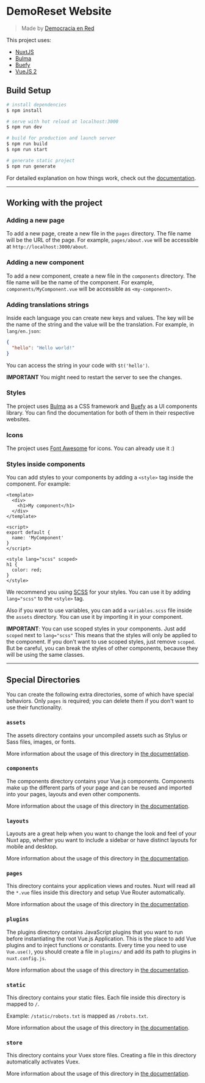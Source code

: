 # DemoReset Website

> Made by [Democracia en Red](https://democraciaenred.org)

This project uses:
- [NuxtJS](https://nuxtjs.org/)
- [Bulma](https://bulma.io/)
- [Buefy](https://buefy.org/)
- [VueJS 2](https://vuejs.org/)

## Build Setup

```bash
# install dependencies
$ npm install

# serve with hot reload at localhost:3000
$ npm run dev

# build for production and launch server
$ npm run build
$ npm run start

# generate static project
$ npm run generate
```

For detailed explanation on how things work, check out the [documentation](https://nuxtjs.org).

---

## Working with the project

### Adding a new page

To add a new page, create a new file in the `pages` directory. The file name will be the URL of the page. For example, `pages/about.vue` will be accessible at `http://localhost:3000/about`.

### Adding a new component

To add a new component, create a new file in the `components` directory. The file name will be the name of the component. For example, `components/MyComponent.vue` will be accessible as `<my-component>`.

### Adding translations strings

Inside each language you can create new keys and values. The key will be the name of the string and the value will be the translation. For example, in `lang/en.json`:

```json
{
  "hello": "Hello world!"
}
```

You can access the string in your code with `$t('hello')`.

**IMPORTANT** You might need to restart the server to see the changes.

### Styles 

The project uses [Bulma](https://bulma.io/documentation/) as a CSS framework and [Buefy](https://buefy.org/) as a UI components library. You can find the documentation for both of them in their respective websites.

### Icons

The project uses [Font Awesome](https://fontawesome.com/icons?d=gallery) for icons. You can already use it :)

### Styles inside components

You can add styles to your components by adding a `<style>` tag inside the component. For example:

```vue
<template>
  <div>
    <h1>My component</h1>
  </div>
</template>

<script>
export default {
  name: 'MyComponent'
}
</script>

<style lang="scss" scoped>
h1 {
  color: red;
}
</style>
```

We recommend you using [SCSS](https://sass-lang.com/documentation/syntax) for your styles. You can use it by adding `lang="scss"` to the `<style>` tag.

Also if you want to use variables, you can add a `variables.scss` file inside the `assets` directory. You can use it by importing it in your component. 

**IMPORTANT**: You can use scoped styles in your components. Just add `scoped` next to `lang="scss"` This means that the styles will only be applied to the component. If you don't want to use scoped styles, just remove `scoped`. But be careful, you can break the styles of other components, because they will be using the same classes.


----

## Special Directories

You can create the following extra directories, some of which have special behaviors. Only `pages` is required; you can delete them if you don't want to use their functionality.

### `assets`

The assets directory contains your uncompiled assets such as Stylus or Sass files, images, or fonts.

More information about the usage of this directory in [the documentation](https://nuxtjs.org/docs/2.x/directory-structure/assets).

### `components`

The components directory contains your Vue.js components. Components make up the different parts of your page and can be reused and imported into your pages, layouts and even other components.

More information about the usage of this directory in [the documentation](https://nuxtjs.org/docs/2.x/directory-structure/components).

### `layouts`

Layouts are a great help when you want to change the look and feel of your Nuxt app, whether you want to include a sidebar or have distinct layouts for mobile and desktop.

More information about the usage of this directory in [the documentation](https://nuxtjs.org/docs/2.x/directory-structure/layouts).


### `pages`

This directory contains your application views and routes. Nuxt will read all the `*.vue` files inside this directory and setup Vue Router automatically.

More information about the usage of this directory in [the documentation](https://nuxtjs.org/docs/2.x/get-started/routing).

### `plugins`

The plugins directory contains JavaScript plugins that you want to run before instantiating the root Vue.js Application. This is the place to add Vue plugins and to inject functions or constants. Every time you need to use `Vue.use()`, you should create a file in `plugins/` and add its path to plugins in `nuxt.config.js`.

More information about the usage of this directory in [the documentation](https://nuxtjs.org/docs/2.x/directory-structure/plugins).

### `static`

This directory contains your static files. Each file inside this directory is mapped to `/`.

Example: `/static/robots.txt` is mapped as `/robots.txt`.

More information about the usage of this directory in [the documentation](https://nuxtjs.org/docs/2.x/directory-structure/static).

### `store`

This directory contains your Vuex store files. Creating a file in this directory automatically activates Vuex.

More information about the usage of this directory in [the documentation](https://nuxtjs.org/docs/2.x/directory-structure/store).
